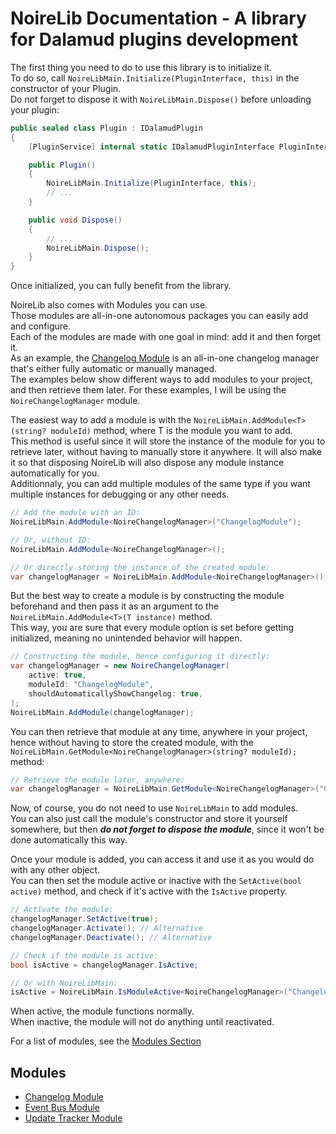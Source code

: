 # NoireLib Documentation - A library for Dalamud plugins development

The first thing you need to do to use this library is to initialize it.<br/>
To do so, call `NoireLibMain.Initialize(PluginInterface, this)` in the constructor of your Plugin.<br/>
Do not forget to dispose it with `NoireLibMain.Dispose()` before unloading your plugin:

```csharp
public sealed class Plugin : IDalamudPlugin
{
    [PluginService] internal static IDalamudPluginInterface PluginInterface { get; private set; } = null!;

    public Plugin()
    {
        NoireLibMain.Initialize(PluginInterface, this);
        // ...
    }

    public void Dispose()
    {
        // ...
        NoireLibMain.Dispose();
    }
}
```

Once initialized, you can fully benefit from the library.

NoireLib also comes with Modules you can use.<br/>
Those modules are all-in-one autonomous packages you can easily add and configure.<br/>
Each of the modules are made with one goal in mind: add it and then forget it.<br/>
As an example, the [Changelog Module](https://github.com/Aspher0/NoireLib/blob/main/NoireLib/Modules/ChangelogManager/README.md) is an all-in-one changelog manager that's either fully automatic or manually managed.<br/>
The examples below show different ways to add modules to your project, and then retrieve them later. For these examples, I will be using the `NoireChangelogManager` module.

The easiest way to add a module is with the `NoireLibMain.AddModule<T>(string? moduleId)` method, where T is the module you want to add.<br/>
This method is useful since it will store the instance of the module for you to retrieve later, without having to manually store it anywhere. It will also make it so that disposing NoireLib will also dispose any module instance automatically for you.<br/>
Additionnaly, you can add multiple modules of the same type if you want multiple instances for debugging or any other needs.

```csharp
// Add the module with an ID:
NoireLibMain.AddModule<NoireChangelogManager>("ChangelogModule");

// Or, without ID:
NoireLibMain.AddModule<NoireChangelogManager>();

// Or directly storing the instance of the created module:
var changelogManager = NoireLibMain.AddModule<NoireChangelogManager>();
```

But the best way to create a module is by constructing the module beforehand and then pass it as an argument to the `NoireLibMain.AddModule<T>(T instance)` method.<br/>
This way, you are sure that every module option is set before getting initialized, meaning no unintended behavior will happen.

```csharp
// Constructing the module, hence configuring it directly:
var changelogManager = new NoireChangelogManager(
    active: true,
    moduleId: "ChangelogModule",
    shouldAutomaticallyShowChangelog: true,
);
NoireLibMain.AddModule(changelogManager);
```

You can then retrieve that module at any time, anywhere in your project, hence without having to store the created module, with the `NoireLibMain.GetModule<NoireChangelogManager>(string? moduleId);` method:

```csharp
// Retrieve the module later, anywhere:
var changelogManager = NoireLibMain.GetModule<NoireChangelogManager>("ChangelogModule");
```

Now, of course, you do not need to use `NoireLibMain` to add modules.<br/>
You can also just call the module's constructor and store it yourself somewhere, but then ***do not forget to dispose the module***, since it won't be done automatically this way.<br/>

Once your module is added, you can access it and use it as you would do with any other object.<br/>
You can then set the module active or inactive with the `SetActive(bool active)` method, and check if it's active with the `IsActive` property.

```csharp
// Activate the module:
changelogManager.SetActive(true);
changelogManager.Activate(); // Alternative
changelogManager.Deactivate(); // Alternative

// Check if the module is active:
bool isActive = changelogManager.IsActive;

// Or with NoireLibMain:
isActive = NoireLibMain.IsModuleActive<NoireChangelogManager>("ChangelogModule");
```

When active, the module functions normally.<br/>
When inactive, the module will not do anything until reactivated.

For a list of modules, see the [Modules Section](#modules)

## Modules

- [Changelog Module](https://github.com/Aspher0/NoireLib/blob/main/NoireLib/Modules/ChangelogManager/README.md)
- [Event Bus Module](https://github.com/Aspher0/NoireLib/blob/main/NoireLib/Modules/EventBus/README.md)
- [Update Tracker Module](https://github.com/Aspher0/NoireLib/blob/main/NoireLib/Modules/UpdateTracker/README.md)

